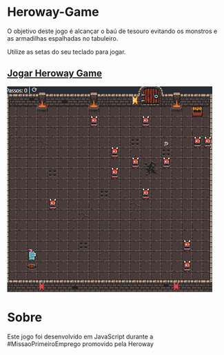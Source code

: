 # Heroway-Game
O objetivo deste jogo é alcançar o baú de tesouro evitando os monstros e as armadilhas espalhadas no tabuleiro. 

Utilize as setas do seu teclado para jogar.

## [Jogar Heroway Game](heroway-game.netlify.app)

![Heroway](https://github.com/lucianakyoko/Heroway-Game/blob/main/.github/screenshot.png)

# Sobre
Este jogo foi desenvolvido em JavaScript durante a #MissaoPrimeiroEmprego promovido pela Heroway

